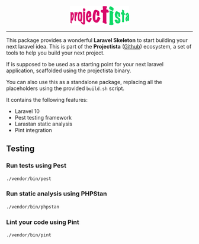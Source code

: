 <p align="center">
  <img src="https://github.com/projectista/static/blob/main/logo/projectista.png">
</p>

---
This package provides a wonderful **Laravel Skeleton** to start building your next laravel idea.
This is part of the **Projectista** ([Github](https://github.com/projectista/projectista)) ecosystem, a set of tools to help you build your next project.

If is supposed to be used as a starting point for your next laravel application, scaffolded using the projectista binary.

You can also use this as a standalone package, replacing all the placeholders using the provided `build.sh` script.

It contains the following features:

- Laravel 10
- Pest testing framework
- Larastan static analysis
- Pint integration

## Testing

### Run tests using Pest

```bash
./vendor/bin/pest
```

### Run static analysis using PHPStan

```bash
./vendor/bin/phpstan
```

### Lint your code using Pint

```bash
./vendor/bin/pint
```
